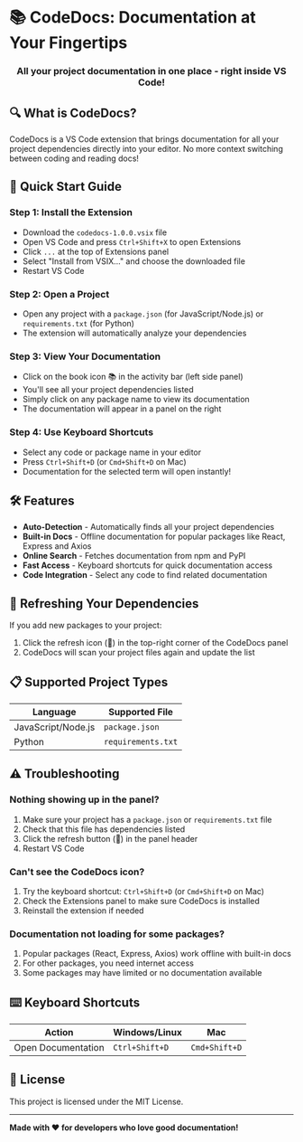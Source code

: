 # 📚 CodeDocs: Documentation at Your Fingertips

<div align="center">
  <h3>All your project documentation in one place - right inside VS Code!</h3>
</div>

## 🔍 What is CodeDocs?

CodeDocs is a VS Code extension that brings documentation for all your project dependencies directly into your editor. No more context switching between coding and reading docs!

## 🚀 Quick Start Guide

### Step 1: Install the Extension

- Download the `codedocs-1.0.0.vsix` file
- Open VS Code and press `Ctrl+Shift+X` to open Extensions
- Click `...` at the top of Extensions panel
- Select "Install from VSIX..." and choose the downloaded file
- Restart VS Code

### Step 2: Open a Project

- Open any project with a `package.json` (for JavaScript/Node.js) or `requirements.txt` (for Python)
- The extension will automatically analyze your dependencies

### Step 3: View Your Documentation

- Click on the book icon 📚 in the activity bar (left side panel)
- You'll see all your project dependencies listed
- Simply click on any package name to view its documentation
- The documentation will appear in a panel on the right

### Step 4: Use Keyboard Shortcuts

- Select any code or package name in your editor
- Press `Ctrl+Shift+D` (or `Cmd+Shift+D` on Mac)
- Documentation for the selected term will open instantly!

## 🛠️ Features

- **Auto-Detection** - Automatically finds all your project dependencies
- **Built-in Docs** - Offline documentation for popular packages like React, Express and Axios
- **Online Search** - Fetches documentation from npm and PyPI
- **Fast Access** - Keyboard shortcuts for quick documentation access
- **Code Integration** - Select any code to find related documentation

## 🔄 Refreshing Your Dependencies

If you add new packages to your project:

1. Click the refresh icon (🔄) in the top-right corner of the CodeDocs panel
2. CodeDocs will scan your project files again and update the list

## 📋 Supported Project Types

| Language | Supported File |
|----------|----------------|
| JavaScript/Node.js | `package.json` |
| Python | `requirements.txt` |

## ⚠️ Troubleshooting

### Nothing showing up in the panel?

1. Make sure your project has a `package.json` or `requirements.txt` file
2. Check that this file has dependencies listed
3. Click the refresh button (🔄) in the panel header
4. Restart VS Code

### Can't see the CodeDocs icon?

1. Try the keyboard shortcut: `Ctrl+Shift+D` (or `Cmd+Shift+D` on Mac)
2. Check the Extensions panel to make sure CodeDocs is installed
3. Reinstall the extension if needed

### Documentation not loading for some packages?

1. Popular packages (React, Express, Axios) work offline with built-in docs
2. For other packages, you need internet access
3. Some packages may have limited or no documentation available

## ⌨️ Keyboard Shortcuts

| Action | Windows/Linux | Mac |
|--------|---------------|-----|
| Open Documentation | `Ctrl+Shift+D` | `Cmd+Shift+D` |

## 📜 License

This project is licensed under the MIT License.

---

**Made with ❤️ for developers who love good documentation!** 